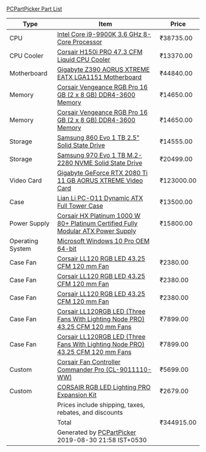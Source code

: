 <a href="https://in.pcpartpicker.com/list/9NZ7D2">PCPartPicker Part List</a>
<table class="pcpp-part-list">
  <thead>
    <tr>
      <th>Type</th>
      <th>Item</th>
      <th>Price</th>
    </tr>
  </thead>
  <tbody>
    <tr>
      <td class="pcpp-part-list-type">CPU</td>
      <td class="pcpp-part-list-item"><a href="https://in.pcpartpicker.com/product/jHZFf7/intel-core-i9-9900k-36ghz-8-core-processor-bx80684i99900k">Intel Core i9-9900K 3.6 GHz 8-Core Processor</a></td>
      <td class="pcpp-part-list-price">
        ₹38735.00
      </td>
    </tr>
    <tr>
      <td class="pcpp-part-list-type">CPU Cooler</td>
      <td class="pcpp-part-list-item"><a href="https://in.pcpartpicker.com/product/brVD4D/corsair-h150i-pro-473-cfm-liquid-cpu-cooler-cw-9060031-ww">Corsair H150i PRO 47.3 CFM Liquid CPU Cooler</a></td>
      <td class="pcpp-part-list-price">
        ₹13370.00
      </td>
    </tr>
    <tr>
      <td class="pcpp-part-list-type">Motherboard</td>
      <td class="pcpp-part-list-item"><a href="https://in.pcpartpicker.com/product/Qwvbt6/gigabyte-z390-aorus-xtreme-eatx-lga1151-motherboard-z390-aorus-xtreme">Gigabyte Z390 AORUS XTREME EATX LGA1151 Motherboard</a></td>
      <td class="pcpp-part-list-price">
        ₹44840.00
      </td>
    </tr>
    <tr>
      <td class="pcpp-part-list-type">Memory</td>
      <td class="pcpp-part-list-item"><a href="https://in.pcpartpicker.com/product/DcNv6h/corsair-vengeance-rgb-pro-16gb-2-x-8gb-ddr4-3600-memory-cmw16gx4m2c3600c18">Corsair Vengeance RGB Pro 16 GB (2 x 8 GB) DDR4-3600 Memory</a></td>
      <td class="pcpp-part-list-price">
        ₹14650.00
      </td>
    </tr>
    <tr>
      <td class="pcpp-part-list-type">Memory</td>
      <td class="pcpp-part-list-item"><a href="https://in.pcpartpicker.com/product/DcNv6h/corsair-vengeance-rgb-pro-16gb-2-x-8gb-ddr4-3600-memory-cmw16gx4m2c3600c18">Corsair Vengeance RGB Pro 16 GB (2 x 8 GB) DDR4-3600 Memory</a></td>
      <td class="pcpp-part-list-price">
        ₹14650.00
      </td>
    </tr>
    <tr>
      <td class="pcpp-part-list-type">Storage</td>
      <td class="pcpp-part-list-item"><a href="https://in.pcpartpicker.com/product/yzfhP6/samsung-860-evo-1tb-25-solid-state-drive-mz-76e1t0bam">Samsung 860 Evo 1 TB 2.5" Solid State Drive</a></td>
      <td class="pcpp-part-list-price">
        ₹14555.00
      </td>
    </tr>
    <tr>
      <td class="pcpp-part-list-type">Storage</td>
      <td class="pcpp-part-list-item"><a href="https://in.pcpartpicker.com/product/JLdxFT/samsung-970-evo-10tb-m2-2280-solid-state-drive-mz-v7e1t0baw">Samsung 970 Evo 1 TB M.2-2280 NVME Solid State Drive</a></td>
      <td class="pcpp-part-list-price">
        ₹20499.00
      </td>
    </tr>
    <tr>
      <td class="pcpp-part-list-type">Video Card</td>
      <td class="pcpp-part-list-item"><a href="https://in.pcpartpicker.com/product/wq22FT/gigabyte-geforce-rtx-2080-ti-11gb-aorus-xtreme-video-card-gv-n208taorus-x-11gc">Gigabyte GeForce RTX 2080 Ti 11 GB AORUS XTREME Video Card</a></td>
      <td class="pcpp-part-list-price">
        ₹123000.00
      </td>
    </tr>
    <tr>
      <td class="pcpp-part-list-type">Case</td>
      <td class="pcpp-part-list-item"><a href="https://in.pcpartpicker.com/product/VxRzK8/lian-li-pc-o11dw-atx-full-tower-case-pc-o11dw">Lian Li PC-O11 Dynamic ATX Full Tower Case</a></td>
      <td class="pcpp-part-list-price">
        ₹13500.00
      </td>
    </tr>
    <tr>
      <td class="pcpp-part-list-type">Power Supply</td>
      <td class="pcpp-part-list-item"><a href="https://in.pcpartpicker.com/product/nQJkcf/corsair-hx-platinum-1000w-80-platinum-certified-fully-modular-atx-power-supply-cp-9020139-na">Corsair HX Platinum 1000 W 80+ Platinum Certified Fully Modular ATX Power Supply</a></td>
      <td class="pcpp-part-list-price">
        ₹15800.00
      </td>
    </tr>
    <tr>
      <td class="pcpp-part-list-type">Operating System</td>
      <td class="pcpp-part-list-item"><a href="https://in.pcpartpicker.com/product/MfH48d/microsoft-os-fqc08930">Microsoft Windows 10 Pro OEM 64-bit</a></td>
      <td class="pcpp-part-list-price">
      </td>
    </tr>
    <tr>
      <td class="pcpp-part-list-type">Case Fan</td>
      <td class="pcpp-part-list-item"><a href="https://in.pcpartpicker.com/product/m8hj4D/corsair-ll120-rgb-led-432-cfm-120mm-fan-co-9050071-ww">Corsair LL120 RGB LED 43.25 CFM 120 mm Fan</a></td>
      <td class="pcpp-part-list-price">
        ₹2380.00
      </td>
    </tr>
    <tr>
      <td class="pcpp-part-list-type">Case Fan</td>
      <td class="pcpp-part-list-item"><a href="https://in.pcpartpicker.com/product/m8hj4D/corsair-ll120-rgb-led-432-cfm-120mm-fan-co-9050071-ww">Corsair LL120 RGB LED 43.25 CFM 120 mm Fan</a></td>
      <td class="pcpp-part-list-price">
        ₹2380.00
      </td>
    </tr>
    <tr>
      <td class="pcpp-part-list-type">Case Fan</td>
      <td class="pcpp-part-list-item"><a href="https://in.pcpartpicker.com/product/m8hj4D/corsair-ll120-rgb-led-432-cfm-120mm-fan-co-9050071-ww">Corsair LL120 RGB LED 43.25 CFM 120 mm Fan</a></td>
      <td class="pcpp-part-list-price">
        ₹2380.00
      </td>
    </tr>
    <tr>
      <td class="pcpp-part-list-type">Case Fan</td>
      <td class="pcpp-part-list-item"><a href="https://in.pcpartpicker.com/product/8KFXsY/corsair-ll120rgb-led-three-fans-with-lighting-node-pro-432-cfm-120mm-fans-co-9050072-ww">Corsair LL120RGB LED (Three Fans With Lighting Node PRO) 43.25 CFM 120 mm Fans</a></td>
      <td class="pcpp-part-list-price">
        ₹7899.00
      </td>
    </tr>
    <tr>
      <td class="pcpp-part-list-type">Case Fan</td>
      <td class="pcpp-part-list-item"><a href="https://in.pcpartpicker.com/product/8KFXsY/corsair-ll120rgb-led-three-fans-with-lighting-node-pro-432-cfm-120mm-fans-co-9050072-ww">Corsair LL120RGB LED (Three Fans With Lighting Node PRO) 43.25 CFM 120 mm Fans</a></td>
      <td class="pcpp-part-list-price">
        ₹7899.00
      </td>
    </tr>
    <tr>
      <td class="pcpp-part-list-type">Custom</td>
      <td class="pcpp-part-list-item"><a href="https://in.pcpartpicker.com/product/WkQRsY/corsair-fan-controller-commander-pro-cl-9011110-ww">Corsair Fan Controller Commander Pro (CL-9011110-WW)</a></td>
      <td class="pcpp-part-list-price">
        ₹5699.00
      </td>
    </tr>
    <tr>
      <td class="pcpp-part-list-type">Custom</td>
      <td class="pcpp-part-list-item"><a href="https://in.pcpartpicker.com/product/k2Jkcf/corsair-rgb-led-lighting-pro-expansion-kit">CORSAIR RGB LED Lighting PRO Expansion Kit</a></td>
      <td class="pcpp-part-list-price">
        ₹2679.00
      </td>
    </tr>
    <tr>
      <td></td>
      <td class="pcpp-part-list-price-note">Prices include shipping, taxes, rebates, and discounts</td>
      <td></td>
    </tr>
    <tr>
      <td></td>
      <td class="pcpp-part-list-total">Total</td>
      <td class="pcpp-part-list-total-price">₹344915.00</td>
    </tr>
    <tr>
      <td></td>
      <td class="pcpp-part-list-price-note">Generated by <a href="https://pcpartpicker.com">PCPartPicker</a> 2019-08-30 21:58 IST+0530</td>
      <td></td>
    </tr>
  </tbody>
</table>
